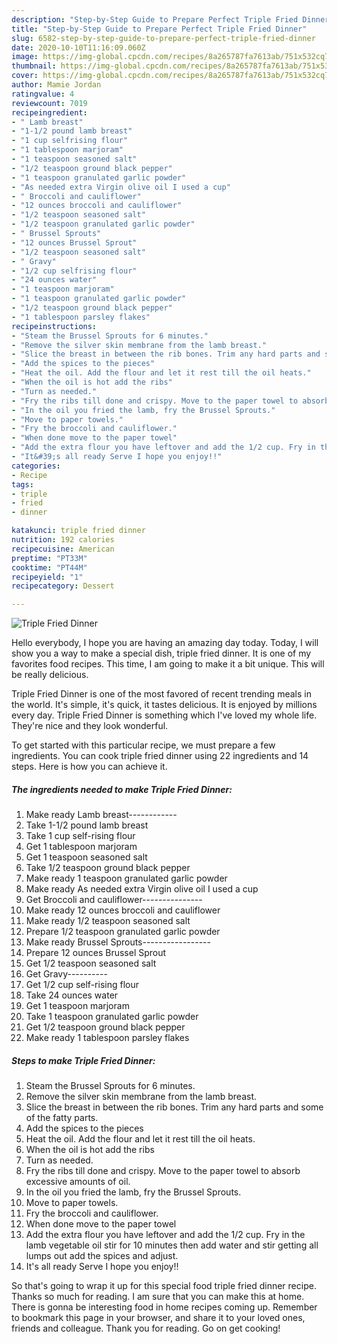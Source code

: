 ```yaml
---
description: "Step-by-Step Guide to Prepare Perfect Triple Fried Dinner"
title: "Step-by-Step Guide to Prepare Perfect Triple Fried Dinner"
slug: 6582-step-by-step-guide-to-prepare-perfect-triple-fried-dinner
date: 2020-10-10T11:16:09.060Z
image: https://img-global.cpcdn.com/recipes/8a265787fa7613ab/751x532cq70/triple-fried-dinner-recipe-main-photo.jpg
thumbnail: https://img-global.cpcdn.com/recipes/8a265787fa7613ab/751x532cq70/triple-fried-dinner-recipe-main-photo.jpg
cover: https://img-global.cpcdn.com/recipes/8a265787fa7613ab/751x532cq70/triple-fried-dinner-recipe-main-photo.jpg
author: Mamie Jordan
ratingvalue: 4
reviewcount: 7019
recipeingredient:
- " Lamb breast"
- "1-1/2 pound lamb breast"
- "1 cup selfrising flour"
- "1 tablespoon marjoram"
- "1 teaspoon seasoned salt"
- "1/2 teaspoon ground black pepper"
- "1 teaspoon granulated garlic powder"
- "As needed extra Virgin olive oil I used a cup"
- " Broccoli and cauliflower"
- "12 ounces broccoli and cauliflower"
- "1/2 teaspoon seasoned salt"
- "1/2 teaspoon granulated garlic powder"
- " Brussel Sprouts"
- "12 ounces Brussel Sprout"
- "1/2 teaspoon seasoned salt"
- " Gravy"
- "1/2 cup selfrising flour"
- "24 ounces water"
- "1 teaspoon marjoram"
- "1 teaspoon granulated garlic powder"
- "1/2 teaspoon ground black pepper"
- "1 tablespoon parsley flakes"
recipeinstructions:
- "Steam the Brussel Sprouts for 6 minutes."
- "Remove the silver skin membrane from the lamb breast."
- "Slice the breast in between the rib bones. Trim any hard parts and some of the fatty parts."
- "Add the spices to the pieces"
- "Heat the oil. Add the flour and let it rest till the oil heats."
- "When the oil is hot add the ribs"
- "Turn as needed."
- "Fry the ribs till done and crispy. Move to the paper towel to absorb excessive amounts of oil."
- "In the oil you fried the lamb, fry the Brussel Sprouts."
- "Move to paper towels."
- "Fry the broccoli and cauliflower."
- "When done move to the paper towel"
- "Add the extra flour you have leftover and add the 1/2 cup. Fry in the lamb vegetable oil stir for 10 minutes then add water and stir getting all lumps out add the spices and adjust."
- "It&#39;s all ready Serve I hope you enjoy!!"
categories:
- Recipe
tags:
- triple
- fried
- dinner

katakunci: triple fried dinner 
nutrition: 192 calories
recipecuisine: American
preptime: "PT33M"
cooktime: "PT44M"
recipeyield: "1"
recipecategory: Dessert

---
```



![Triple Fried Dinner](https://img-global.cpcdn.com/recipes/8a265787fa7613ab/751x532cq70/triple-fried-dinner-recipe-main-photo.jpg)

Hello everybody, I hope you are having an amazing day today. Today, I will show you a way to make a special dish, triple fried dinner. It is one of my favorites food recipes. This time, I am going to make it a bit unique. This will be really delicious.

Triple Fried Dinner is one of the most favored of recent trending meals in the world. It's simple, it's quick, it tastes delicious. It is enjoyed by millions every day. Triple Fried Dinner is something which I've loved my whole life. They're nice and they look wonderful.




To get started with this particular recipe, we must prepare a few ingredients. You can cook triple fried dinner using 22 ingredients and 14 steps. Here is how you can achieve it.

<!--inarticleads1-->

##### The ingredients needed to make Triple Fried Dinner:

1. Make ready  Lamb breast------------
1. Take 1-1/2 pound lamb breast
1. Take 1 cup self-rising flour
1. Get 1 tablespoon marjoram
1. Get 1 teaspoon seasoned salt
1. Take 1/2 teaspoon ground black pepper
1. Make ready 1 teaspoon granulated garlic powder
1. Make ready As needed extra Virgin olive oil I used a cup
1. Get  Broccoli and cauliflower---------------
1. Make ready 12 ounces broccoli and cauliflower
1. Make ready 1/2 teaspoon seasoned salt
1. Prepare 1/2 teaspoon granulated garlic powder
1. Make ready  Brussel Sprouts-----------------
1. Prepare 12 ounces Brussel Sprout
1. Get 1/2 teaspoon seasoned salt
1. Get  Gravy----------
1. Get 1/2 cup self-rising flour
1. Take 24 ounces water
1. Get 1 teaspoon marjoram
1. Take 1 teaspoon granulated garlic powder
1. Get 1/2 teaspoon ground black pepper
1. Make ready 1 tablespoon parsley flakes




<!--inarticleads2-->

##### Steps to make Triple Fried Dinner:

1. Steam the Brussel Sprouts for 6 minutes.
1. Remove the silver skin membrane from the lamb breast.
1. Slice the breast in between the rib bones. Trim any hard parts and some of the fatty parts.
1. Add the spices to the pieces
1. Heat the oil. Add the flour and let it rest till the oil heats.
1. When the oil is hot add the ribs
1. Turn as needed.
1. Fry the ribs till done and crispy. Move to the paper towel to absorb excessive amounts of oil.
1. In the oil you fried the lamb, fry the Brussel Sprouts.
1. Move to paper towels.
1. Fry the broccoli and cauliflower.
1. When done move to the paper towel
1. Add the extra flour you have leftover and add the 1/2 cup. Fry in the lamb vegetable oil stir for 10 minutes then add water and stir getting all lumps out add the spices and adjust.
1. It&#39;s all ready Serve I hope you enjoy!!




So that's going to wrap it up for this special food triple fried dinner recipe. Thanks so much for reading. I am sure that you can make this at home. There is gonna be interesting food in home recipes coming up. Remember to bookmark this page in your browser, and share it to your loved ones, friends and colleague. Thank you for reading. Go on get cooking!
